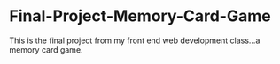 Final-Project-Memory-Card-Game
==============================
This is the final project from my front end web development class...a memory card game.
